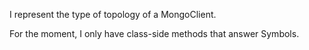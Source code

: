 I represent the type of topology of a MongoClient.

For the moment, I only have class-side methods that answer Symbols.